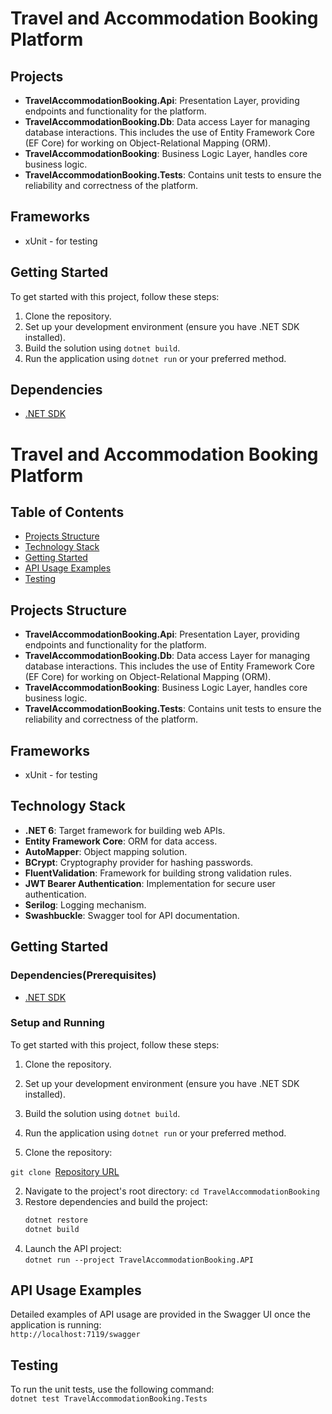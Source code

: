 # Travel and Accommodation Booking Platform


## Projects
- **TravelAccommodationBooking.Api**: Presentation Layer, providing endpoints and functionality for the platform.
- **TravelAccommodationBooking.Db**: Data access Layer for managing database interactions. This includes the use of Entity Framework Core (EF Core) for working on Object-Relational Mapping (ORM).
- **TravelAccommodationBooking**: Business Logic Layer, handles core business logic.
- **TravelAccommodationBooking.Tests**: Contains unit tests to ensure the reliability and correctness of the platform.

## Frameworks
* xUnit - for testing

## Getting Started
To get started with this project, follow these steps:
1. Clone the repository.
2. Set up your development environment (ensure you have .NET SDK installed).
3. Build the solution using `dotnet build`.
4. Run the application using `dotnet run` or your preferred method.

## Dependencies
- [.NET SDK](https://dotnet.microsoft.com/download)














# Travel and Accommodation Booking Platform

## Table of Contents

- [Projects Structure](#projects-structure)
- [Technology Stack](#technology-stack)
- [Getting Started](#getting-started)
- [API Usage Examples](#api-usage-examples)
- [Testing](#testing)

## Projects Structure
- **TravelAccommodationBooking.Api**: Presentation Layer, providing endpoints and functionality for the platform.
- **TravelAccommodationBooking.Db**: Data access Layer for managing database interactions. This includes the use of Entity Framework Core (EF Core) for working on Object-Relational Mapping (ORM).
- **TravelAccommodationBooking**: Business Logic Layer, handles core business logic.
- **TravelAccommodationBooking.Tests**: Contains unit tests to ensure the reliability and correctness of the platform.

## Frameworks
* xUnit - for testing

## Technology Stack

- **.NET 6**: Target framework for building web APIs.
- **Entity Framework Core**: ORM for data access.
- **AutoMapper**: Object mapping solution.
- **BCrypt**: Cryptography provider for hashing passwords.
- **FluentValidation**: Framework for building strong validation rules.
- **JWT Bearer Authentication**: Implementation for secure user authentication.
- **Serilog**: Logging mechanism.
- **Swashbuckle**: Swagger tool for API documentation.


## Getting Started
### Dependencies(Prerequisites)
- [.NET SDK](https://dotnet.microsoft.com/download)

### Setup and Running
To get started with this project, follow these steps:
1. Clone the repository.
2. Set up your development environment (ensure you have .NET SDK installed).
3. Build the solution using `dotnet build`.
4. Run the application using `dotnet run` or your preferred method.


1. Clone the repository:
<!--   ```sh-->
   `git clone `[Repository URL](https://github.com/Reema-Khaseeb/Travel-Accommodation-Booking.git)
<!--   ```-->
2. Navigate to the project's root directory:
    `cd TravelAccommodationBooking`
3. Restore dependencies and build the project:
    ```sh
    dotnet restore
    dotnet build
    ```
4. Launch the API project:<br>
    `dotnet run --project TravelAccommodationBooking.API`


## API Usage Examples
Detailed examples of API usage are provided in the Swagger UI once the application is running:<br>
`http://localhost:7119/swagger`

## Testing
To run the unit tests, use the following command: <br>
`dotnet test TravelAccommodationBooking.Tests`
